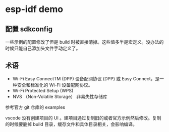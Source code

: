 # esp-idf demo

## 配置 sdkconfig

一些示例的配置修改了但是 build 时被直接清掉。这些值多半是宏定义。没办法的时候只能自己添加头文件手动定义了。


## 术语

- Wi-Fi Easy ConnectTM (DPP) 设备配网协议 (DPP) 或 Easy Connect，是一种安全和标准化的 Wi-Fi 设备配网协议。
- Wi-Fi Protected Setup (WPS)
- NVS （Non-Volatile Storage） 非易失性存储库

参考官方 git 仓库的 examples

vscode 没有创建项目的 UI 。建项目通过复制旧的或者官方示例然后修改。复制的时候要删掉 build 目录，缓存文件和具体目录相关，会影响编译。
